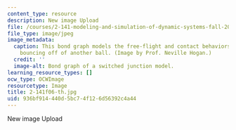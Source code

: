 ```yaml
---
content_type: resource
description: New image Upload
file: /courses/2-141-modeling-and-simulation-of-dynamic-systems-fall-2006/936bf914440d5bc74f126d56392c4a44_2-141f06-th.jpg
file_type: image/jpeg
image_metadata:
  caption: This bond graph models the free-flight and contact behaviors of a ball
    bouncing off of another ball. (Image by Prof. Neville Hogan.)
  credit: ''
  image-alt: Bond graph of a switched junction model.
learning_resource_types: []
ocw_type: OCWImage
resourcetype: Image
title: 2-141f06-th.jpg
uid: 936bf914-440d-5bc7-4f12-6d56392c4a44
---
```

New image Upload

